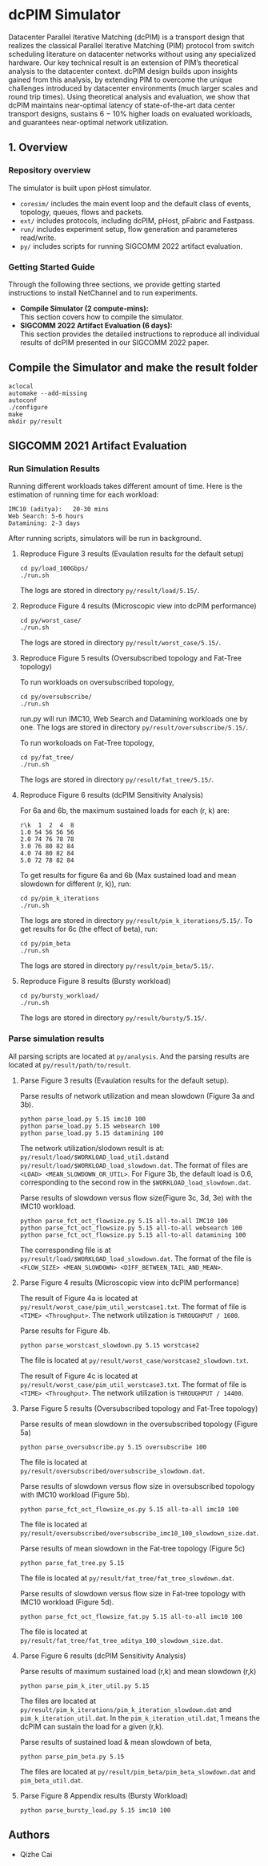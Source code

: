 # dcPIM Simulator

Datacenter Parallel Iterative Matching (dcPIM) is a transport design that realizes the classical Parallel Iterative Matching (PIM) protocol from switch scheduling literature on datacenter networks without using any specialized hardware. Our key technical result is an extension of PIM’s theoretical analysis to the datacenter context. dcPIM design builds upon insights gained from this analysis, by extending PIM to overcome the unique challenges introduced by datacenter environments (much larger scales and round trip times). Using theoretical analysis and evaluation, we show that dcPIM maintains near-optimal latency of state-of-the-art data center transport designs, sustains 6 − 10% higher loads on evaluated workloads, and guarantees near-optimal network utilization.

## 1. Overview
### Repository overview
The simulator is built upon pHost simulator.
- `coresim/` includes the main event loop and the default class of events, topology, queues, flows and packets.
- `ext/` includes protocols, including dcPIM, pHost, pFabric and Fastpass.
- `run/` includes experiment setup, flow generation and parameteres read/write.
- `py/` includes scripts for running SIGCOMM 2022 artifact evaluation.

### Getting Started Guide
Through the following three sections, we provide getting started instructions to install NetChannel and to run experiments.

   - **Compile Simulator (2 compute-mins):**  
This section covers how to compile the simulator.
   - **SIGCOMM 2022 Artifact Evaluation (6 days):**  
This section provides the detailed instructions to reproduce all individual results of dcPIM presented in our SIGCOMM 2022 paper.


## Compile the Simulator and make the result folder
```
aclocal
automake --add-missing
autoconf
./configure 
make
mkdir py/result
```

## SIGCOMM 2021 Artifact Evaluation

###  Run Simulation Results

Running different workloads takes different amount of time. Here is the estimation of running time for each workload:
```
IMC10 (aditya):   20-30 mins
Web Search: 5-6 hours
Datamining: 2-3 days
```
After running scripts, simulators will be run in background.

1. Reproduce Figure 3 results (Evaulation results for the default setup)

   ```
   cd py/load_100Gbps/
   ./run.sh
   ```
   The logs are stored in directory `py/result/load/5.15/`.

2. Reproduce Figure 4 results (Microscopic view into dcPIM performance)

   ```
   cd py/worst_case/
   ./run.sh
   ```
   The logs are stored in directory `py/result/worst_case/5.15/`.

3. Reproduce Figure 5 results (Oversubscribed topology and Fat-Tree topology)

   To run workloads on oversubscribed topology,
   
   ```
   cd py/oversubscribe/
   ./run.sh
   ```
   run.py will run IMC10, Web Search and Datamining workloads one by one. The logs are stored in directory `py/result/oversubscribe/5.15/`.

   To run workoloads on Fat-Tree topology,
   ```
   cd py/fat_tree/
   ./run.sh
   ```
   The logs are stored in directory `py/result/fat_tree/5.15/`.

4. Reproduce Figure 6 results (dcPIM Sensitivity Analysis)

   For 6a and 6b, the maximum sustained loads for each (r, k) are:

   ```
   r\k  1  2  4  8
   1.0 54 56 56 56
   2.0 74 76 78 78
   3.0 76 80 82 84
   4.0 74 80 82 84
   5.0 72 78 82 84
   ```
 
   To get results for figure 6a and 6b (Max sustained load and mean slowdown for different (r, k)), run:
 
   ```
   cd py/pim_k_iterations
   ./run.sh
   ```
  
   The logs are stored in directory `py/result/pim_k_iterations/5.15/`.
   To get results for 6c (the effect of beta), run:
  
   ```
   cd py/pim_beta
   ./run.sh
   ```
  
   The logs are stored in directory `py/result/pim_beta/5.15/`.


5. Reproduce Figure 8 results (Bursty workload)

   ```
   cd py/bursty_workload/
   ./run.sh
   ```
   
   The logs are stored in directory `py/result/bursty/5.15/`.

   
### Parse simulation results

All parsing scripts are located at `py/analysis`. And the parsing results are located at `py/result/path/to/result`.

1. Parse Figure 3 results (Evaulation results for the default setup).

   Parse results of network utilization and mean slowdown (Figure 3a and 3b).
  
   ```
   python parse_load.py 5.15 imc10 100
   python parse_load.py 5.15 websearch 100
   python parse_load.py 5.15 datamining 100
   ```
   
   The network utilization/slodown result is at: `py/result/load/$WORKLOAD_load_util.dat`and `py/result/load/$WORKLOAD_load_slowdown.dat`. The format of files are `<LOAD> <MEAN_SLOWDOWN_OR_UTIL>`. For Figure 3b, the default load is 0.6, corresponding to the second row in the `$WORKLOAD_load_slowdown.dat`. 
   
   Parse results of slowdown versus flow size(Figure 3c, 3d, 3e) with the IMC10 workload.
   
   ```
   python parse_fct_oct_flowsize.py 5.15 all-to-all IMC10 100
   python parse_fct_oct_flowsize.py 5.15 all-to-all websearch 100
   python parse_fct_oct_flowsize.py 5.15 all-to-all datamining 100

   ```
   
   The corresponding file is at `py/result/load/$WORKLOAD_load_slowdown.dat`. The format of the file is `<FLOW_SIZE> <MEAN_SLOWDOWN> <DIFF_BETWEEN_TAIL_AND_MEAN>`.
   
2. Parse Figure 4 results (Microscopic view into dcPIM performance)

   The result of Figure 4a is located at `py/result/worst_case/pim_util_worstcase1.txt`. The format of file is  `<TIME> <Throughput>`. The network utilization is `THROUGHPUT / 1600`.
   
   Parse results for Figure 4b.
   
   ```
   python parse_worstcast_slowdown.py 5.15 worstcase2
   ```
   
   The file is located at `py/result/worst_case/worstcase2_slowdown.txt`.
   
   The result of Figure 4c is located at `py/result/worst_case/pim_util_worstcase3.txt`. The format of file is  `<TIME> <Throughput>`. The network utilization is `THROUGHPUT / 14400`. 
   
3. Parse Figure 5 results (Oversubscribed topology and Fat-Tree topology)

   Parse results of mean slowdown in the oversubscribed topology (Figure 5a)
   
   ```
   python parse_oversubscribe.py 5.15 oversubscribe 100
   ```

   The file is located at `py/result/oversubscribed/oversubscribe_slowdown.dat`.

   Parse results of slowdown versus flow size in oversubscribed topology with IMC10 workload (Figure 5b).
   
   ```
   python parse_fct_oct_flowsize_os.py 5.15 all-to-all imc10 100
   ```
   
   The file is located at `py/result/oversubscribed/oversubscribe_imc10_100_slowdown_size.dat`.

   Parse results of mean slowdown in the Fat-tree topology (Figure 5c)
   
   ```
   python parse_fat_tree.py 5.15
   ```

   The file is located at `py/result/fat_tree/fat_tree_slowdown.dat`.
   
   Parse results of slowdown versus flow size in Fat-tree topology with IMC10 workload (Figure 5d).
   
   ```
   python parse_fct_oct_flowsize_fat.py 5.15 all-to-all imc10 100
   ```
     
   The file is located at `py/result/fat_tree/fat_tree_aditya_100_slowdown_size.dat`.

   
 4. Parse Figure 6 results (dcPIM Sensitivity Analysis)
 
    Parse results of maximum sustained load (r,k) and mean slowdown (r,k)
    
    ```
    python parse_pim_k_iter_util.py 5.15
    ```
    
    The files are located at `py/result/pim_k_iterations/pim_k_iteration_slowdown.dat` and `pim_k_iteration_util.dat`.
    In the `pim_k_iteration_util.dat`, 1 means the dcPIM can sustain the load for a given (r,k).
    
    Parse results of sustained load & mean slowdown of beta,
    
    ```
    python parse_pim_beta.py 5.15
    ```
    
    The files are located at `py/result/pim_beta/pim_beta_slowdown.dat` and `pim_beta_util.dat`.
 5. Parse Figure 8 Appendix results (Bursty Workload)    
    ```
    python parse_bursty_load.py 5.15 imc10 100
    ```
    

## Authors

* Qizhe Cai

